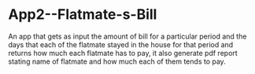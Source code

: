 # App2--Flatmate-s-Bill
An app that gets as input the amount of bill for a particular period and the days that each of the flatmate stayed in the house for that period and returns how much each flatmate has to pay, it also generate pdf report stating name of flatmate and how much each of them tends to pay.
